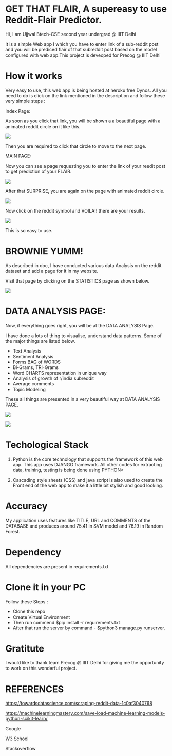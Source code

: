 # GET THAT FLAIR, A supereasy to use Reddit-Flair Predictor.

Hi, I am Ujjwal Btech-CSE second year undergrad @ IIIT Delhi

It is a simple Web app I which you have to enter link of a sub-reddit post and you will be prediced flair of that subreddit post based on the model configured with web app.This project is deveoped for Precog @ IIIT Delhi

# How it works

Very easy to use, this web app is being hosted at heroku free Dynos. All you need to do is click on the link mentioned in the description and follow these very simple steps :

Index Page:

As soon as you click that link, you will be shown a a beautiful page with a animated reddit circle on it like this.

![](a.png)

Then you are required to click that circle to move to the next page.

MAIN PAGE:

Now you can see a page requesting you to enter the link of your reedit post to get prediction of your FLAIR.

![](b.png)

After that SURPRISE, you are again on the page with animated reddit circle.

![](a.png)

Now click on the reddit symbol and VOILA!! there are your results.

![](c.png)

This is so easy to use.

# BROWNIE YUMM!

As described in doc, I have conducted various data Analysis on the reddit dataset and add a page for it in my website.

Visit that page by clicking on the STATISTICS page as shown below.

![](f.jpg)

# DATA ANALYSIS PAGE:

Now, if everything goes right, you will be at the DATA ANALYSIS Page.

I have done a lots of thing to visualise, understand data patterns. Some of the major things are listed below.

* Text Analysis
* Sentiment Analysis
* Forms BAG of WORDS
* Bi-Grams, TRI-Grams
* Word CHARTS representation in unique way
* Analysis of growth of r/india subreddit
* Average comments
* Topic Modeling

These all things are presented in a very beautiful way at DATA ANALYSIS PAGE.

![](d.png)



![](e.png)

# Techological Stack

1. Python is the core technology that supports the framework of this web app. This app uses DJANGO framework. All other codes for extracting data, training, testing is being done using PYTHON>

2. Cascading style sheets (CSS) and java script is also used to create the Front end of the web app to make it a little bit stylish and good looking.

# Accuracy

My application uses features like TITLE, URL and COMMENTS of the DATABASE and produces around 75.41 in SVM model and 76.19 in Random Forest. 

# Dependency

All dependencies are present in requirements.txt

# Clone it in your PC

Follow these Steps :

* Clone this repo
* Create Virtual Environment
* Then run commend $pip install -r requirements.txt
* After that run the server by command - $python3 manage.py runserver.

# Gratitute

I would like to thank team Precog @ IIIT Delhi for giving me the opportunity to work on this wonderful project.

# REFERENCES

https://towardsdatascience.com/scraping-reddit-data-1c0af3040768

https://machinelearningmastery.com/save-load-machine-learning-models-python-scikit-learn/

Google

W3 School

Stackoverflow
